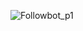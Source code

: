 ![Followbot_p1](https://user-images.githubusercontent.com/111074043/234317783-8d917a0f-80c3-43c9-b591-8e112b1a62ab.jpg)
